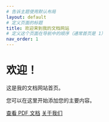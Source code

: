 ```yaml
---
# 告诉主题使用默认布局
layout: default
# 定义页面的标题
title: 欢迎来到我的文档网站
# 定义这个页面在导航中的顺序（通常首页是 1）
nav_order: 1
---
```


# 欢迎！

这是我的文档网站首页。

您可以在这里开始添加您的主要内容。

[查看 PDF 文档](./documents.html)  <!-- 假设您后面会创建一个页面列出 PDF -->
[关于我们](./about.html)        <!-- 假设您后面会创建一个 "关于" 页面 -->
